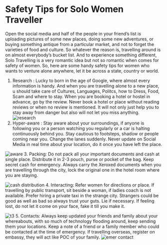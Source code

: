 # Safety Tips for Solo Women Traveller

Open the social media and half of the people in your friend’s list is uploading pictures of some new places, doing some new adventures,  or buying something antique from a particular market, and not to forget the varieties of food and culture.
So whatever the reason is, travelling around is on almost everybody’s bucket list. And to experience something different, Solo Travelling is a very romantic idea but not so romantic when comes for safety of women. So, here are some handy safety tips for women who wants to venture alone anywhere, let it be across a state, country or world.

1.	Research :
Lucky to born in the age of Google, where almost every information is handy. And when you are travelling alone to a new place, u should take care of Cultures, Languages, Politcs, how to Dress, Food, Scam and where to stay. When you are booking a hotel or hostel in advance, go by the review. Never book a hotel or place without reading reviews or when no review is mentioned. It will not only just help you to stay away from danger but also will not let you miss anything. 
![research](https://user-images.githubusercontent.com/37187282/37559142-fc0fc394-2a46-11e8-8aee-ce4fdf391175.jpg)
2.	Hyper-aware :
Stay aware about your surroundings, if anyone is following you or a person watching you regularly or a car is halting continuously behind you. Stay cautious to footsteps, shadow or people coming near you. Change the lanes suddenly. Never update on Social Media in real time about your location, do it once you have left the place.
 
![aware](https://user-images.githubusercontent.com/37187282/37559138-d83fb226-2a46-11e8-8ba7-bde28e74c916.jpg)
3.	Packing:
Do not pack all your important documents and cash at single place. Distribute it in 2-3 pouch, purse or pocket of the bag. Keep secret cash for emergency. Always carry the Xeroxed documents when you are travelling through the city, lock the original one in the hotel room where you are staying. 
  

![cash distribution](https://user-images.githubusercontent.com/37187282/37559141-e85dd228-2a46-11e8-8554-6b1d2510f46c.jpg)
4.	Interacting:
Refer women for directions or place. If travelling by public transport, sit beside a woman, if ladies coach is not available. Prefer hiring a private taxi in the strange city. Strangers could be good as well as bad so always trust your guts.  Lie if necessary. If feeling lost, do not let it come on your face, fake it till you make it.
 

![t3](https://user-images.githubusercontent.com/37187282/37559155-0f8b9b8c-2a47-11e8-8a3a-692094afa5c2.jpg)
5.	Contacts:
Always keep updated your friends and family about your whereabouts, with so much of technology flooding around, keep sending them your locations. Keep a note of a friend or a family member who could be contacted at the time of emergency. If travelling overseas, register on embassy, they will act like POC of your family.
 ![emer contact](https://user-images.githubusercontent.com/37187282/37559146-fca39682-2a46-11e8-823f-1dbdd59cfce0.png)



